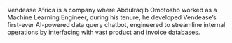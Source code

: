 Vendease Africa is a company where Abdulraqib Omotosho worked as a Machine Learning Engineer, during his tenure, he developed Vendease’s first-ever AI-powered data query chatbot, engineered to streamline internal operations by interfacing with vast product and invoice databases.